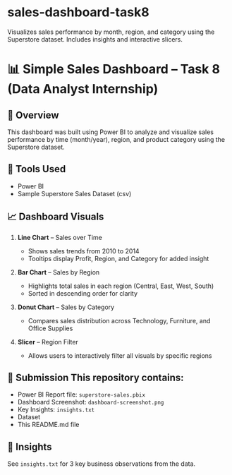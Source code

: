 # sales-dashboard-task8
Visualizes sales performance by month, region, and category using the Superstore dataset. Includes insights and interactive slicers.


# 📊 Simple Sales Dashboard – Task 8 (Data Analyst Internship)

## 📝 Overview
This dashboard was built using Power BI to analyze and visualize sales performance by time (month/year), region, and product category using the Superstore dataset.

## 📂 Tools Used
- Power BI
- Sample Superstore Sales Dataset (csv)

## 📈 Dashboard Visuals
1. **Line Chart** – Sales over Time
   - Shows sales trends from 2010 to 2014
   - Tooltips display Profit, Region, and Category for added insight

2. **Bar Chart** – Sales by Region
   - Highlights total sales in each region (Central, East, West, South)
   - Sorted in descending order for clarity

3. **Donut Chart** – Sales by Category
   - Compares sales distribution across Technology, Furniture, and Office Supplies

4. **Slicer** – Region Filter
   - Allows users to interactively filter all visuals by specific regions


## 🔗 Submission This repository contains:
- Power BI Report file: `superstore-sales.pbix`
- Dashboard Screenshot: `dashboard-screenshot.png`
- Key Insights: `insights.txt`
- Dataset
- This README.md file

## 📢 Insights
See `insights.txt` for 3 key business observations from the data.
